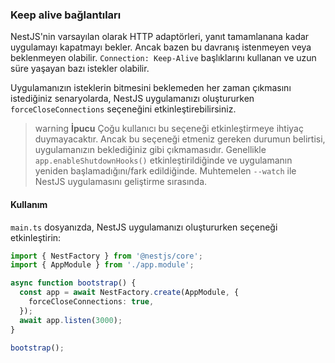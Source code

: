 ### Keep alive bağlantıları

NestJS'nin varsayılan olarak HTTP adaptörleri, yanıt tamamlanana kadar uygulamayı kapatmayı bekler. Ancak bazen bu davranış istenmeyen veya beklenmeyen olabilir. `Connection: Keep-Alive` başlıklarını kullanan ve uzun süre yaşayan bazı istekler olabilir.

Uygulamanızın isteklerin bitmesini beklemeden her zaman çıkmasını istediğiniz senaryolarda, NestJS uygulamanızı oluştururken `forceCloseConnections` seçeneğini etkinleştirebilirsiniz.

> warning **İpucu** Çoğu kullanıcı bu seçeneği etkinleştirmeye ihtiyaç duymayacaktır. Ancak bu seçeneği etmeniz gereken durumun belirtisi, uygulamanızın beklediğiniz gibi çıkmamasıdır. Genellikle `app.enableShutdownHooks()` etkinleştirildiğinde ve uygulamanın yeniden başlamadığını/fark edildiğinde. Muhtemelen `--watch` ile NestJS uygulamasını geliştirme sırasında.

#### Kullanım

`main.ts` dosyanızda, NestJS uygulamanızı oluştururken seçeneği etkinleştirin:

```typescript
import { NestFactory } from '@nestjs/core';
import { AppModule } from './app.module';

async function bootstrap() {
  const app = await NestFactory.create(AppModule, {
    forceCloseConnections: true,
  });
  await app.listen(3000);
}

bootstrap();
```